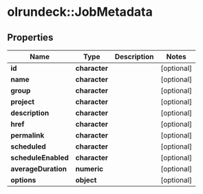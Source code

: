 # olrundeck::JobMetadata

## Properties
Name | Type | Description | Notes
------------ | ------------- | ------------- | -------------
**id** | **character** |  | [optional] 
**name** | **character** |  | [optional] 
**group** | **character** |  | [optional] 
**project** | **character** |  | [optional] 
**description** | **character** |  | [optional] 
**href** | **character** |  | [optional] 
**permalink** | **character** |  | [optional] 
**scheduled** | **character** |  | [optional] 
**scheduleEnabled** | **character** |  | [optional] 
**averageDuration** | **numeric** |  | [optional] 
**options** | **object** |  | [optional] 


